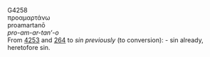 <body>
  <p>G4258<br>  προαμαρτάνω  <br> proamartanō  <br><i>pro-am-ar-tan‘-o </i><br>From <a href="g4253.htm">4253</a> and <a href="g0264.htm">264</a>  to <i>sin</i> <i>previously</i> (to conversion): - sin already, heretofore sin.<br></p>
 </body>